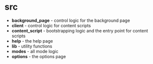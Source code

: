 # src

* **background_page** - control logic for the background page
* **client** - control logic for content scripts
* **content_script** - bootstrapping logic and the entry point for content scripts
* **help** - the help page
* **lib** - utility functions
* **modes** -  all mode logic 
* **options** - the options page